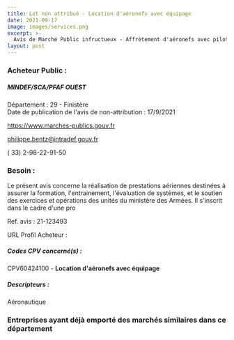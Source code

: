 ```yaml
---
title: Lot non attribué - Location d'aéronefs avec équipage
date: 2021-09-17
image: images/services.png
excerpt: >-
  Avis de Marché Public infructueux - Affrètement d'aéronefs avec pilote et avec/sans équipage destinés à assurer la formation, l'entrainement, l'évaluation de systèmes et le soutien des exercices et opérations des unités d
layout: post
---
```


### Acheteur Public :
##### MINDEF/SCA/PFAF OUEST
Département : 29 - Finistère<br/>
Date de publication de l'avis de non-attribution : 17/9/2021


https://www.marches-publics.gouv.fr

philippe.bentz@intradef.gouv.fr

( 33) 2-98-22-91-50
### Besoin :

Le présent avis concerne la réalisation de prestations aériennes destinées à assurer la formation, l'entrainement, l'évaluation de systèmes, et le soutien des exercices et opérations des unités du ministère des Armées. Il s'inscrit dans le cadre d'une pro

Ref. avis : 21-123493

URL Profil Acheteur : 

##### Codes CPV concerné(s) :
CPV60424100 - **Location d'aéronefs avec équipage** <br/>

##### Descripteurs :
Aéronautique <br/>

### Entreprises ayant déjà emporté des marchés similaires dans ce département
